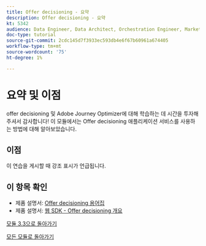 ```yaml
---
title: Offer decisioning - 요약
description: Offer decisioning - 요약
kt: 5342
audience: Data Engineer, Data Architect, Orchestration Engineer, Marketer
doc-type: tutorial
source-git-commit: 2cdc145d7f3933ec593db4e6f67b60961a674405
workflow-type: tm+mt
source-wordcount: '75'
ht-degree: 1%

---
```


# 요약 및 이점

offer decisioning 및 Adobe Journey Optimizer에 대해 학습하는 데 시간을 투자해 주셔서 감사합니다!
이 모듈에서는 Offer decisioning 애플리케이션 서비스를 사용하는 방법에 대해 알아보았습니다.

## 이점

이 연습을 게시할 때 강조 표시가 언급됩니다.

## 이 항목 확인

- 제품 설명서: [Offer decisioning 용어집](https://experienceleague.adobe.com/docs/journey-optimizer/using/offer-decisioniong/get-started-decision/starting-offer-decisioning.html#glossary?lang=ko)
- 제품 설명서: [웹 SDK - Offer decisioning 개요](https://experienceleague.adobe.com/docs/experience-platform/edge/personalization/offer-decisioning/offer-decisioning-overview.html?lang=ko)

[모듈 3.3으로 돌아가기](./offer-decisioning.md)

[모든 모듈로 돌아가기](../../../overview.md)
